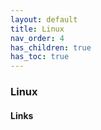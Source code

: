 ```yaml
---
layout: default
title: Linux
nav_order: 4
has_children: true
has_toc: true
---
```

### Linux

#### Links   